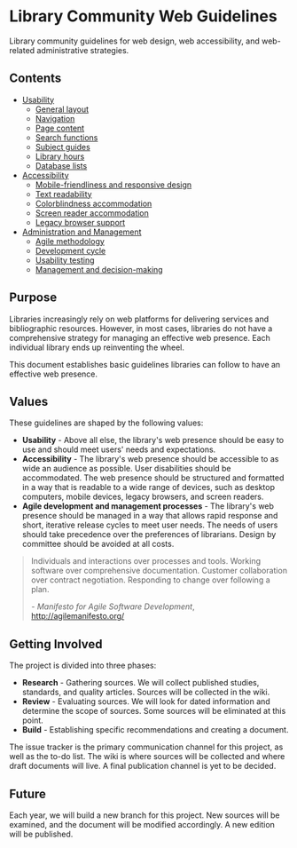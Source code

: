 # Library Community Web Guidelines
Library community guidelines for web design, web accessibility, and web-related administrative strategies.

## Contents
- [Usability](https://github.com/jswelker/library-web-guidelines/wiki/Usability)
 	- [General layout](https://github.com/jswelker/library-web-guidelines/wiki/Usability#general-layout)
 	- [Navigation](https://github.com/jswelker/library-web-guidelines/wiki/Usability#navigation)
 	- [Page content](https://github.com/jswelker/library-web-guidelines/wiki/Usability#page-content)
 	- [Search functions](https://github.com/jswelker/library-web-guidelines/wiki/Usability#search-functions)
 	- [Subject guides](https://github.com/jswelker/library-web-guidelines/wiki/Usability#subject-guides)
 	- [Library hours](https://github.com/jswelker/library-web-guidelines/wiki/Usability#library-hours)
 	- [Database lists](https://github.com/jswelker/library-web-guidelines/wiki/Usability#database-lists)
- [Accessibility](https://github.com/jswelker/library-web-guidelines/wiki/Accessibility)
	- [Mobile-friendliness and responsive design](https://github.com/jswelker/library-web-guidelines/wiki/Accessibility#mobile-friendliness-and-responsive-design)
	- [Text readability](https://github.com/jswelker/library-web-guidelines/wiki/Accessibility#text-readability)
	- [Colorblindness accommodation](https://github.com/jswelker/library-web-guidelines/wiki/Accessibility#colorblindness-accommodation)
	- [Screen reader accommodation](https://github.com/jswelker/library-web-guidelines/wiki/Accessibility#screen-reader-accommodation)
	- [Legacy browser support](https://github.com/jswelker/library-web-guidelines/wiki/Accessibility#legacy-browser-support)
- [Administration and Management](https://github.com/jswelker/library-web-guidelines/wiki/Administration)
	- [Agile methodology](https://github.com/jswelker/library-web-guidelines/wiki/Administration#agile-methodology)
	- [Development cycle](https://github.com/jswelker/library-web-guidelines/wiki/Administration#development-cycle)
	- [Usability testing](https://github.com/jswelker/library-web-guidelines/wiki/Administration#usability-testing)
	- [Management and decision-making](https://github.com/jswelker/library-web-guidelines/wiki/Administration#management-and-decision-making)

## Purpose
Libraries increasingly rely on web platforms for delivering services and bibliographic resources. However, in most cases, libraries do not have a comprehensive strategy for managing an effective web presence. Each individual library ends up reinventing the wheel.

This document establishes basic guidelines libraries can follow to have an effective web presence. 

## Values
These guidelines are shaped by the following values:

- **Usability** - Above all else, the library's web presence should be easy to use and should meet users' needs and expectations.
- **Accessibility** - The library's web presence should be accessible to as wide an audience as possible. User disabilities should be accommodated. The web presence should be structured and formatted in a way that is readable to a wide range of devices, such as desktop computers, mobile devices, legacy browsers, and screen readers.
- **Agile development and management processes** - The library's web presence should be managed in a way that allows rapid response and short, iterative release cycles to meet user needs. The needs of users should take precedence over the preferences of librarians. Design by committee should be avoided at all costs.

> Individuals and interactions over processes and tools. Working software over comprehensive documentation. Customer collaboration over contract negotiation. Responding to change over following a plan. 
> 
> *- Manifesto for Agile Software Development*, http://agilemanifesto.org/

## Getting Involved
The project is divided into three phases:

- **Research** - Gathering sources. We will collect published studies, standards, and quality articles. Sources will be collected in the wiki.
- **Review** - Evaluating sources. We will look for dated information and determine the scope of sources. Some sources will be eliminated at this point.
- **Build** - Establishing specific recommendations and creating a document.

The issue tracker is the primary communication channel for this project, as well as the to-do list. The wiki is where sources will be collected and where draft documents will live. A final publication channel is yet to be decided.

## Future
Each year, we will build a new branch for this project. New sources will be examined, and the document will be modified accordingly. A new edition will be published.